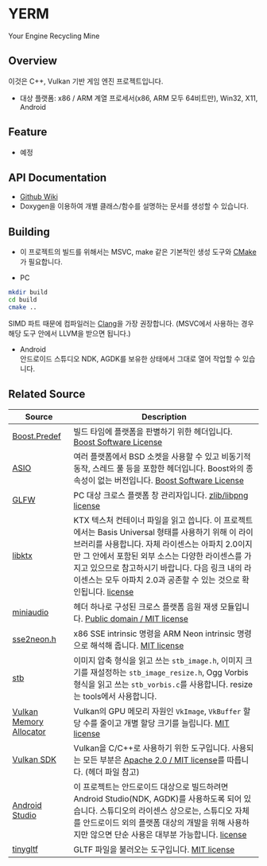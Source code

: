 # YERM
Your Engine Recycling Mine


## Overview
이것은 C++, Vulkan 기반 게임 엔진 프로젝트입니다.
* 대상 플랫폼: x86 / ARM 계열 프로세서(x86, ARM 모두 64비트만), Win32, X11, Android

## Feature
* 예정

## API Documentation
* [Github Wiki](https://github.com/onart/YERM/wiki)
* Doxygen을 이용하여 개별 클래스/함수를 설명하는 문서를 생성할 수 있습니다.

## Building
* 이 프로젝트의 빌드를 위해서는 MSVC, make 같은 기본적인 생성 도구와 [CMake](https://cmake.org/download/)가 필요합니다.

* PC
```bash
mkdir build
cd build
cmake ..
```
SIMD 파트 때문에 컴파일러는 [Clang](https://github.com/llvm/llvm-project/releases/tag/llvmorg-15.0.6)을 가장 권장합니다. (MSVC에서 사용하는 경우 해당 도구 안에서 LLVM을 받으면 됩니다.)

* Android\
안드로이드 스튜디오 NDK, AGDK를 보유한 상태에서 그대로 열어 작업할 수 있습니다.


## Related Source
Source | Description
---- | ----
[Boost.Predef](https://www.boost.org/doc/libs/1_73_0/libs/predef/doc/index.html) | 빌드 타임에 플랫폼을 판별하기 위한 헤더입니다. [Boost Software License](https://www.boost.org/LICENSE_1_0.txt)
[ASIO](https://think-async.com/Asio/index.html) | 여러 플랫폼에서 BSD 소켓을 사용할 수 있고 비동기적 동작, 스레드 풀 등을 포함한 헤더입니다. Boost와의 종속성이 없는 버전입니다. [Boost Software License](https://www.boost.org/LICENSE_1_0.txt)
[GLFW](https://www.glfw.org/) | PC 대상 크로스 플랫폼 창 관리자입니다. [zlib/libpng license](https://www.glfw.org/license)
[libktx](https://github.com/KhronosGroup/KTX-Software) | KTX 텍스처 컨테이너 파일을 읽고 씁니다. 이 프로젝트에서는 Basis Universal 형태를 사용하기 위해 이 라이브러리를 사용합니다. 자체 라이센스는 아파치 2.0이지만 그 안에서 포함된 외부 소스는 다양한 라이센스를 가지고 있으므로 참고하시기 바랍니다. 다음 링크 내의 라이센스는 모두 아파치 2.0과 공존할 수 있는 것으로 확인됩니다. [license](https://github.com/KhronosGroup/KTX-Software/tree/master/LICENSES)
[miniaudio](https://github.com/mackron/miniaudio) | 헤더 하나로 구성된 크로스 플랫폼 음원 재생 모듈입니다. [Public domain / MIT license](https://github.com/mackron/miniaudio/blob/master/LICENSE)
[sse2neon.h](https://github.com/DLTcollab/sse2neon) | x86 SSE intrinsic 명령을 ARM Neon intrinsic 명령으로 해석해 줍니다. [MIT license](https://github.com/DLTcollab/sse2neon/blob/master/LICENSE)
[stb](https://github.com/nothings/stb) | 이미지 압축 형식을 읽고 쓰는 `stb_image.h`, 이미지 크기를 재설정하는 `stb_image_resize.h`, Ogg Vorbis 형식을 읽고 쓰는 `stb_vorbis.c`를 사용합니다. resize는 tools에서 사용합니다.
[Vulkan Memory Allocator](https://github.com/GPUOpen-LibrariesAndSDKs/VulkanMemoryAllocator) | Vulkan의 GPU 메모리 자원인 `VkImage`, `VkBuffer` 할당 수를 줄이고 개별 할당 크기를 늘립니다. [MIT license](https://github.com/GPUOpen-LibrariesAndSDKs/VulkanMemoryAllocator/blob/master/LICENSE.txt)
[Vulkan SDK](https://vulkan.lunarg.com/) | Vulkan을 C/C++로 사용하기 위한 도구입니다. 사용되는 모든 부분은 [Apache 2.0 / MIT license](https://vulkan.lunarg.com/license/)를 따릅니다. (헤더 파일 참고)
[Android Studio](https://developer.android.com/studio/) | 이 프로젝트는 안드로이드 대상으로 빌드하려면 Android Studio(NDK, AGDK)를 사용하도록 되어 있습니다. 스튜디오의 라이센스 상으로는, 스튜디오 자체를 안드로이드 외의 플랫폼 대상의 개발을 위해 사용하지만 않으면 단순 사용은 대부분 가능합니다. [license](https://developer.android.com/studio/terms)
[tinygltf](https://github.com/syoyo/tinygltf) | GLTF 파일을 불러오는 도구입니다. [MIT license](https://github.com/syoyo/tinygltf/blob/release/LICENSE)
